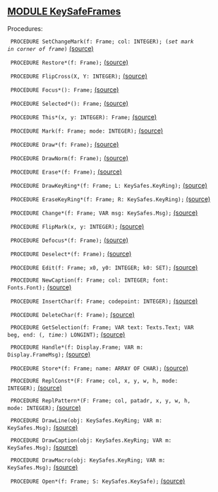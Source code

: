 
## [MODULE KeySafeFrames](https://github.com/io-core/Attest/blob/main/KeySafeFrames.Mod)

Procedures:


<code>  PROCEDURE SetChangeMark(f: Frame; col: INTEGER); (*set mark in corner of frame*)</code> [(source)](https://github.com/io-core/Attest/blob/main/KeySafeFrames.Mod#L79)


<code>  PROCEDURE Restore*(f: Frame);</code> [(source)](https://github.com/io-core/Attest/blob/main/KeySafeFrames.Mod#L88)


<code>  PROCEDURE FlipCross(X, Y: INTEGER);</code> [(source)](https://github.com/io-core/Attest/blob/main/KeySafeFrames.Mod#L105)


<code>  PROCEDURE Focus*(): Frame;</code> [(source)](https://github.com/io-core/Attest/blob/main/KeySafeFrames.Mod#L116)


<code>  PROCEDURE Selected*(): Frame;</code> [(source)](https://github.com/io-core/Attest/blob/main/KeySafeFrames.Mod#L121)


<code>  PROCEDURE This*(x, y: INTEGER): Frame;</code> [(source)](https://github.com/io-core/Attest/blob/main/KeySafeFrames.Mod#L126)


<code>  PROCEDURE Mark(f: Frame; mode: INTEGER);</code> [(source)](https://github.com/io-core/Attest/blob/main/KeySafeFrames.Mod#L131)


<code>  PROCEDURE Draw*(f: Frame);</code> [(source)](https://github.com/io-core/Attest/blob/main/KeySafeFrames.Mod#L136)


<code>  PROCEDURE DrawNorm(f: Frame);</code> [(source)](https://github.com/io-core/Attest/blob/main/KeySafeFrames.Mod#L141)


<code>  PROCEDURE Erase*(f: Frame);</code> [(source)](https://github.com/io-core/Attest/blob/main/KeySafeFrames.Mod#L146)


<code>  PROCEDURE DrawKeyRing*(f: Frame; L: KeySafes.KeyRing);</code> [(source)](https://github.com/io-core/Attest/blob/main/KeySafeFrames.Mod#L151)


<code>  PROCEDURE EraseKeyRing*(f: Frame; R: KeySafes.KeyRing);</code> [(source)](https://github.com/io-core/Attest/blob/main/KeySafeFrames.Mod#L156)


<code>  PROCEDURE Change*(f: Frame; VAR msg: KeySafes.Msg);</code> [(source)](https://github.com/io-core/Attest/blob/main/KeySafeFrames.Mod#L161)


<code>  PROCEDURE FlipMark(x, y: INTEGER);</code> [(source)](https://github.com/io-core/Attest/blob/main/KeySafeFrames.Mod#L166)


<code>  PROCEDURE Defocus*(f: Frame);</code> [(source)](https://github.com/io-core/Attest/blob/main/KeySafeFrames.Mod#L172)


<code>  PROCEDURE Deselect*(f: Frame);</code> [(source)](https://github.com/io-core/Attest/blob/main/KeySafeFrames.Mod#L182)


<code>  PROCEDURE Edit(f: Frame; x0, y0: INTEGER; k0: SET);</code> [(source)](https://github.com/io-core/Attest/blob/main/KeySafeFrames.Mod#L191)


<code>  PROCEDURE NewCaption(f: Frame; col: INTEGER; font: Fonts.Font);</code> [(source)](https://github.com/io-core/Attest/blob/main/KeySafeFrames.Mod#L286)


<code>  PROCEDURE InsertChar(f: Frame; codepoint: INTEGER);</code> [(source)](https://github.com/io-core/Attest/blob/main/KeySafeFrames.Mod#L294)


<code>  PROCEDURE DeleteChar(f: Frame);</code> [(source)](https://github.com/io-core/Attest/blob/main/KeySafeFrames.Mod#L304)


<code>  PROCEDURE GetSelection(f: Frame; VAR text: Texts.Text; VAR beg, end: (*, time:*) LONGINT);</code> [(source)](https://github.com/io-core/Attest/blob/main/KeySafeFrames.Mod#L325)


<code>  PROCEDURE Handle*(f: Display.Frame; VAR m: Display.FrameMsg);</code> [(source)](https://github.com/io-core/Attest/blob/main/KeySafeFrames.Mod#L335)


<code>  PROCEDURE Store*(f: Frame; name: ARRAY OF CHAR);</code> [(source)](https://github.com/io-core/Attest/blob/main/KeySafeFrames.Mod#L395)


<code>  PROCEDURE ReplConst*(F: Frame; col, x, y, w, h, mode: INTEGER);</code> [(source)](https://github.com/io-core/Attest/blob/main/KeySafeFrames.Mod#L401)


<code>  PROCEDURE ReplPattern*(F: Frame; col, patadr, x, y, w, h, mode: INTEGER);</code> [(source)](https://github.com/io-core/Attest/blob/main/KeySafeFrames.Mod#L410)


<code>  PROCEDURE DrawLine(obj: KeySafes.KeyRing; VAR m: KeySafes.Msg);</code> [(source)](https://github.com/io-core/Attest/blob/main/KeySafeFrames.Mod#L419)


<code>  PROCEDURE DrawCaption(obj: KeySafes.KeyRing; VAR m: KeySafes.Msg);</code> [(source)](https://github.com/io-core/Attest/blob/main/KeySafeFrames.Mod#L441)


<code>  PROCEDURE DrawMacro(obj: KeySafes.KeyRing; VAR m: KeySafes.Msg);</code> [(source)](https://github.com/io-core/Attest/blob/main/KeySafeFrames.Mod#L473)


<code>  PROCEDURE Open*(f: Frame; S: KeySafes.KeySafe);</code> [(source)](https://github.com/io-core/Attest/blob/main/KeySafeFrames.Mod#L496)

